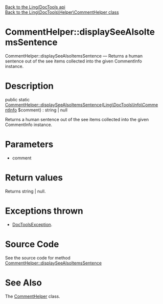 [Back to the Ling/DocTools api](https://github.com/lingtalfi/DocTools/blob/master/doc/api/Ling/DocTools.md)<br>
[Back to the Ling\DocTools\Helper\CommentHelper class](https://github.com/lingtalfi/DocTools/blob/master/doc/api/Ling/DocTools/Helper/CommentHelper.md)


CommentHelper::displaySeeAlsoItemsSentence
================



CommentHelper::displaySeeAlsoItemsSentence — Returns a human sentence out of the see items collected into the given CommentInfo instance.




Description
================


public static [CommentHelper::displaySeeAlsoItemsSentence](https://github.com/lingtalfi/DocTools/blob/master/doc/api/Ling/DocTools/Helper/CommentHelper/displaySeeAlsoItemsSentence.md)([Ling\DocTools\Info\CommentInfo](https://github.com/lingtalfi/DocTools/blob/master/doc/api/Ling/DocTools/Info/CommentInfo.md) $comment) : string | null




Returns a human sentence out of the see items collected into the given CommentInfo instance.




Parameters
================


- comment

    


Return values
================

Returns string | null.


Exceptions thrown
================

- [DocToolsException](https://github.com/lingtalfi/DocTools/blob/master/doc/api/Ling/DocTools/Exception/DocToolsException.md).&nbsp;







Source Code
===========
See the source code for method [CommentHelper::displaySeeAlsoItemsSentence](https://github.com/lingtalfi/DocTools/blob/master/Helper/CommentHelper.php#L71-L119)


See Also
================

The [CommentHelper](https://github.com/lingtalfi/DocTools/blob/master/doc/api/Ling/DocTools/Helper/CommentHelper.md) class.



